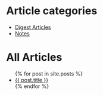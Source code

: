 # Article categories

* [Digest Articles](digest/)
* [Notes](note/)

# All Articles

<ul>
  {% for post in site.posts %}
    <li>
      <a href="{{ post.url }}">{{ post.title }}</a>
    </li>
  {% endfor %}
</ul>
